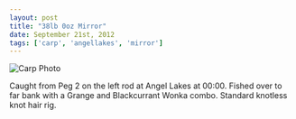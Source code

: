 ```yaml
---
layout: post
title: "38lb 0oz Mirror"
date: September 21st, 2012
tags: ['carp', 'angellakes', 'mirror']
---
```


![Carp Photo](https://s3-eu-west-1.amazonaws.com/davemcnally/2012-09-20+23.48.02.jpg)

Caught from Peg 2 on the left rod at Angel Lakes at 00:00. Fished over to far bank with a Grange and Blackcurrant Wonka combo. Standard knotless knot hair rig.